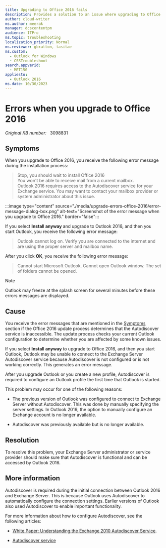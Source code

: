 ```yaml
---
title: Upgrading to Office 2016 fails
description: Provides a solution to an issue where upgrading to Office 2016 fails.
author: cloud-writer
ms.author: meerak
manager: dcscontentpm
audience: ITPro
ms.topic: troubleshooting
localization_priority: Normal
ms.reviewer: gbratton, tasitae
ms.custom: 
  - Outlook for Windows
  - CSSTroubleshoot
search.appverid: 
  - MET150
appliesto: 
  - Outlook 2016
ms.date: 10/30/2023
---
```

# Errors when you upgrade to Office 2016

_Original KB number:_ &nbsp; 3098831

## Symptoms

When you upgrade to Office 2016, you receive the following error message during the installation process:

> Stop, you should wait to install Office 2016  
> You won't be able to receive mail from a current mailbox.  
> Outlook 2016 requires access to the Autodiscover service for your Exchange service. You may want to contact your mailbox provider or system administrator about this issue.

:::image type="content" source="./media/upgrade-errors-office-2016/error-message-dialog-box.png" alt-text="Screenshot of the error message when you upgrade to Office 2016." border="false":::

If you select **Install anyway** and upgrade to Outlook 2016, and then you start Outlook, you receive the following error message:

> Outlook cannot log on. Verify you are connected to the internet and are using the proper server and mailbox name.

After you click **OK**, you receive the following error message:

> Cannot start Microsoft Outlook. Cannot open Outlook window. The set of folders cannot be opened.

> [!NOTE]
> Outlook may freeze at the splash screen for several minutes before these errors messages are displayed.

## Cause

You receive the error messages that are mentioned in the [Symptoms](#symptoms) section if the Office 2016 update process determines that the Autodiscover service is inaccessible. The update process checks your current Outlook configuration to determine whether you are affected by some known issues.

If you select **Install anyway** to upgrade to Office 2016, and then you start Outlook, Outlook may be unable to connect to the Exchange Server Autodiscover service because Autodiscover is not configured or is not working correctly. This generates an error message.

After you upgrade Outlook or you create a new profile, Autodiscover is required to configure an Outlook profile the first time that Outlook is started.

This problem may occur for one of the following reasons:

- The previous version of Outlook was configured to connect to Exchange Server without Autodiscover. This was done by manually specifying the server settings. In Outlook 2016, the option to manually configure an Exchange account is no longer available.

- Autodiscover was previously available but is no longer available.

## Resolution

To resolve this problem, your Exchange Server administrator or service provider should make sure that Autodiscover is functional and can be accessed by Outlook 2016.

## More information

Autodiscover is required during the initial connection between Outlook 2016 and Exchange Server. This is because Outlook uses Autodiscover to automatically configure the connection settings. Earlier versions of Outlook also used Autodiscover to enable important functionality.

For more information about how to configure Autodiscover, see the following articles:

- [White Paper: Understanding the Exchange 2010 Autodiscover Service](/previous-versions/office/exchange-server-2010-technical-article/jj591328(v=exchg.141)).

- [Autodiscover service](/exchange/autodiscover-service-for-exchange-2013)
